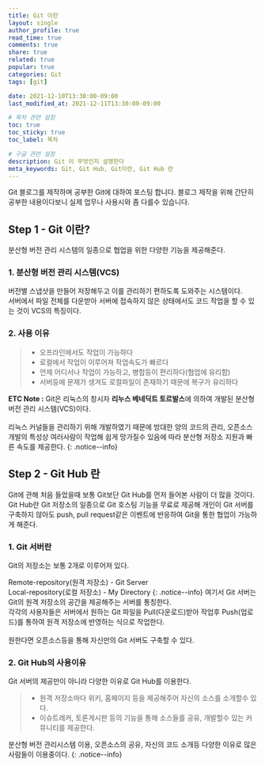 ```yaml
---
title: Git 이란
layout: single
author_profile: true
read_time: true
comments: true 
share: true 
related: true 
popular: true
categories: Git
tags: [git]

date: 2021-12-10T13:30:00-09:00 
last_modified_at: 2021-12-11T13:30:00-09:00 

# 목차 관련 설정
toc: true
toc_sticky: true
toc_label: 목차

# 구글 관련 설정
description: Git 이 무엇인지 설명한다
meta_keywords: Git, Git Hub, Git이란, Git Hub 란
---
```

Git 블로그를 제작하며 공부한 Git에 대하여 포스팅 합니다. 블로그 제작을 위해 간단히 공부한 내용이다보니 실제 업무나 사용시와 좀 다를수 있습니다.

## Step 1 - Git 이란?

분산형 버전 관리 시스템의 일종으로 협업을 위한 다양한 기능을 제공해준다.

### 1. 분산형 버전 관리 시스템(VCS)<br>
버전별 스냅샷을 만들어 저장해두고 이를 관리하기 편하도록 도와주는 시스템이다.<br>서버에서 파일 전체를 다운받아 서버에 접속하지 않은 상태에서도 코드 작업을 할 수 있는 것이 VCS의 특징이다.

### 2. 사용 이유
> * 오프라인에서도 작업이 가능하다 
> * 로컬에서 작업이 이루어져 작업속도가 빠르다
> * 언제 어디서나 작업이 가능하고, 병합등이 편리하다(협업에 유리함)
> * 서버등에 문제가 생겨도 로컬파일이 존재하기 때문에 복구가 유리하다

**ETC Note :** Git은 리눅스의 창시자 **리누스 베네딕트 토르발스**에 의하여 개발된 분산형 버전 관리 시스템(VCS)이다.<br><br>리눅스 커널들을 관리하기 위해 개발하였기 때문에 방대한 양의 코드의 관리, 오픈소스 개발의 특성상 여러사람이 작업해 쉽게 망가질수 있음에 따라 분산형 저장소 지원과 빠른 속도를 제공한다.
{: .notice--info}

## Step 2 - Git Hub 란
  Git에 관해 처음 들었을때 보통 Git보단 Git Hub를 먼저 들어본 사람이 더 많을 것이다.<br> Git Hub란 Git 저장소의 일종으로 Git 호스팅 기능을 무료로 제공해 개인이 Git 서버를 구축하지 않아도 push, pull request같은 이벤트에 반응하여 Git을 통한 협업이 가능하게 해준다.
### 1. Git 서버란
Git의 저장소는 보통 2개로 이루어져 있다.

 Remote-repository(원격 저장소) - Git Server<br>Local-repository(로컬 저장소) - My Directory
 {: .notice--info}
여기서 Git 서버는 Git의 원격 저장소의 공간을 제공해주는 서버를 통칭한다.<br>각각의 사용자들은 서버에서 원하는 Git 파일을 Pull(다운로드)받아 작업후 Push(업로드)를 통하여 원격 저장소에 반영하는 식으로 작업한다. <br><br>
원한다면 오픈소스등을 통해 자신만의 Git 서버도 구축할 수 있다.

### 2. Git Hub의 사용이유
Git 서버의 제공만이 아니라 다양한 이유로 Git Hub를 이용한다.
>* 원격 저장소마다 위키, 홈페이지 등을 제공해주어 자신의 소스를 소개할수 있다.
>* 이슈트레커, 토론게시판 등의 기능을 통해 소스들를 공유, 개발할수 있는 커뮤니티를 제공한다.

분산형 버전 관리시스템 이용, 오픈소스의 공유, 자신의 코드 소개등 다양한 이유로 많은 사람들이 이용중이다.
{: .notice--info}
